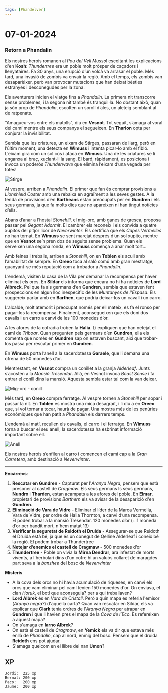 ```yaml
---
tags: [Phandelver]
---
```


# 07-01-2024

### **Retorn a Phandalin**

Els nostres herois romanen al *Pou del Vell Musso*l escoltant les explicacions d'en **Kosh**: *Thundertree* era un poble molt pròsper de caçadors i llenyataires. Fa 30 anys, una erupció d’un volcà va arrasar el poble. Més tard, una invasió de zombis va envair la regió. Amb el temps, els zombis van desaparèixer, però van provocar mutacions que han deixat bèsties estranyes i desconegudes per la zona.

Els aventurers inicien el viatge fins a *Phandalin*. La primera nit transcorre sense problemes, i la segona nit també és tranquil·la. No obstant això, quan ja són prop de *Phandalin*, escolten un soroll d’ales, un aleteig semblant al de ratpenats.

"Amagueu-vos entre els matolls", diu en **Vesnot**. Tot seguit, s’amaga al voral del camí mentre els seus companys el segueixen. En **Tharion** opta per conjurar la invisibilitat.

Sembla que les criatures, un eixam de Stirges, passaran de llarg, però en l’últim moment, una detecta en **Wimuss** i intenta picar-lo amb el fibló. L’eixam gira com un sol cos i ataca en **Wimuss**. Una de les criatures se li enganxa al braç, xuclant-li la sang. El bard, ràpidament, es posiciona i invoca un poderós *Thunderwave* que elimina l’eixam d’una vegada per totes\!

![Stirge](https://github.com/user-attachments/assets/0d924266-af1e-4ada-8d02-c1a5fdf3e143)

Al vespre, arriben a *Phandalin*. El primer que fan és comprar provisions a *Lionshield Coster* amb una rebaixa en agraïment a les seves gestes. A la tenda de provisions d’en **Bartheans** estan preocupats per en **Gundren** i els seus germans, ja que fa molts dies que no apareixen ni han tingut notícies d’ells.

Abans d’anar a l’hostal *Stonehill*, el mig-orc, amb ganes de gresca, proposa passar pel *Gegant Adormit*. El cambrer els reconeix i els convida a quatre xupitos del pitjor licor de *Neverwinter*. Els certifica que els *Capes Vermelles* no han tornat. En **Wimuss** se sent marejat després d’un sol xupito, mentre que en **Vesnot** se’n pren dos de seguits sense problema. Quan els serveixen una segona ronda, en **Wimuss** comença a anar molt tort...

Amb feines i treballs, arriben a *Stonehill*, on en **Toblen** els acull amb l’amabilitat de sempre. En **Oreeo** toca al saló comú amb gran mestratge, guanyant-se més reputació com a trobador a *Phandalin*.

L’endemà, visiten la casa de la Vila per demanar la recompensa per haver eliminat els orcs. En **Sildar** els informa que encara no hi ha notícies de **Lord Albreck**. Pel que fa als germans d’en **Gundren**, sembla que estaven fent prospeccions en algun lloc inespecífic de les *Muntanyes de l’Espasa*. Els suggereix parlar amb en **Barthen**, que podria deixar-los un cavall i un carro.

L’alcalde, molt atemorit i preocupat només per ell mateix, es fa el ronso per pagar-los la recompensa. Finalment, aconsegueixen que els doni dos cavalls i un carro a canvi de les 100 monedes d’or.

A les afores de la cofradia troben la **Halia**. Li expliquen que han netejat el camí de *Triboar*. Quan pregunten pels germans d’en **Gundren**, ella els comenta que només en **Gundren** sap on estaven buscant, així que trobar-los passa per rescatar primer en **Gundren**.

En **Wimuss** porta l’anell a la sacerdotessa **Garaele**, que li demana una ofrena de 50 monedes d’or. 

Mentrestant, en **Vesnot** compra un conillet a la granja *Alderleaf*. Junts s’acosten a la *Mansió Tresendar*. Allà, en Vesnot invoca *Beast Sense* i fa entrar el conill dins la mansió. Aquesta sembla estar tal com la van deixar.

![Mig-orc - conill](https://github.com/user-attachments/assets/ad46b678-389a-4770-81a9-b31a1405f417)

Més tard, en **Oreeo** compra ferratge. Al vespre tornen a *Stonehill* per sopar i passar la nit. En **Toblen** es mostra una mica desagraït, i li diu a en **Oreeo** que, si vol tornar a tocar, haurà de pagar. Una mostra més de les penúries econòmiques que han patit a *Phandalin* els darrers temps.

L’endemà al matí, recullen els cavalls, el carro i el ferratge. En **Wimuss** torna a buscar el seu anell; la sacerdotessa ha esbrinat informació important sobre ell.

![Anell](https://github.com/user-attachments/assets/b0c413e7-5eea-430e-9024-a042e12eb8de)

Els nostres herois s’enfilen al carro i comencen el camí cap a la *Gran Carretera*, amb destinació a *Neverwinter*.

---

**Encàrrecs**:

1. **Rescatar en Gundren** \- Capturat per l'_Aranya Negra_, pensem que està presoner al castell de _Cragmaw_. Els seus germans ls seus germans, **Nundro** i **Tharden**, estan acampats a les afores del poble. En **Elmar**, propietari de provisions _Barthern_ els va avisar de la desaparició d'en **Gundren**.
2. **Eliminació de Vara de Vidre** \- Eliminar el líder de la Marca Vermella, Vara de Vidre, per ordre de Halia Thornton, a canvi d’una recompensa. El poden trobar a la mansió Tresendar. 120 monedes d’or (+ 1 moneda d’or per bandit mort, n'hem matat 13)  
3. **Verificar la seguretat de Reidoth el Druida** \- Assegurar-se que Reidoth el Druida està bé, ja que és un conegut de Qelline Alderleaf i coneix bé la regió. El podem trobar a Thundertree 
4. **Netejar d’enemics el castell de Cragmaw** \- 500 monedes d’or
5. **Thundertree** \- Poble on vivia la **Mirna Dendrar**, ara infestat de morts vivents, a l'herbolari dins d'un cofre hi un valuós collaret de maragdes part seva a la *banshee* del bosc de *Neverwinter*

**Misteris**

- A la cova dels orcs no hi havia acumulació de riqueses, en canvi els orcs que vam eliminar pel camí tenien 150 monedes d'or. On enviava, el clan _Horuk_, el botí que aconseguia? per a qui treballaven?
- **Lord Albrek** és en *Vara de Cristall*. Però a quin mapa es referia l'emisor (*Aranya negra?*) d'aquella carta? Quan van rescatar en Sildar, els va explicar que **Clark** tenia ordres de l’*Aranya Negra* per atrapar en **Gundren** i que li havien pres el mapa de la _Cova de l’Eco_. Es refereixen a aquest mapa?
- On s'amaga en **Iarno Albrek**?
- On està el castell de _Cragmaw_, en **Yemick** els va dir que estava més enllà de _Phandalin_, cap al nord, enmig del bosc. Pensem que el druida **Reidoth** ens pot ajudar.
- S'amaga quelcom en el llibre del nan **Umon**?

## XP

```
Jordi:  225 xp
Bernat: 200 xp
Paco:   200 xp
Jaume:  200 xp
```
